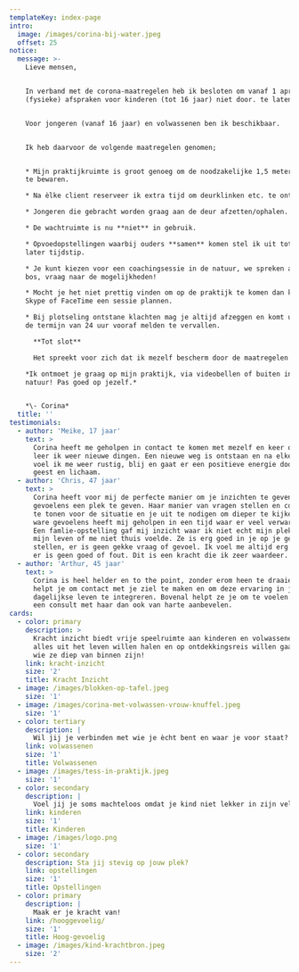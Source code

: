 ```yaml
---
templateKey: index-page
intro:
  image: /images/corina-bij-water.jpeg
  offset: 25
notice:
  message: >-
    Lieve mensen, 


    In verband met de corona-maatregelen heb ik besloten om vanaf 1 april a.s.
    (fysieke) afspraken voor kinderen (tot 16 jaar) niet door. te laten gaan. 


    Voor jongeren (vanaf 16 jaar) en volwassenen ben ik beschikbaar.


    Ik heb daarvoor de volgende maatregelen genomen;


    * Mijn praktijkruimte is groot genoeg om de noodzakelijke 1,5 meter afstand
    te bewaren.

    * Na èlke client reserveer ik extra tijd om deurklinken etc. te ontsmetten.

    * Jongeren die gebracht worden graag aan de deur afzetten/ophalen.

    * De wachtruimte is nu **niet** in gebruik.

    * Opvoedopstellingen waarbij ouders **samen** komen stel ik uit tot een
    later tijdstip.

    * Je kunt kiezen voor een coachingsessie in de natuur, we spreken af in het
    bos, vraag naar de mogelijkheden!

    * Mocht je het niet prettig vinden om op de praktijk te komen dan kunnen via
    Skype of FaceTime een sessie plannen.

    * Bij plotseling ontstane klachten mag je altijd afzeggen en komt uiteraard
    de termijn van 24 uur vooraf melden te vervallen.

      **Tot slot**

      Het spreekt voor zich dat ik mezelf bescherm door de maatregelen op te volgen die door het RIVM gesteld zijn. Ik behoud mezelf ook het recht om afspraken af te zeggen wanneer ik zelf klachten krijg. 

    *Ik ontmoet je graag op mijn praktijk, via videobellen of buiten in de
    natuur! Pas goed op jezelf.*


    *\- Corina*
  title: ''
testimonials:
  - author: 'Meike, 17 jaar'
    text: >
      Corina heeft me geholpen in contact te komen met mezelf en keer op keer
      leer ik weer nieuwe dingen. Een nieuwe weg is ontstaan en na elke sessie
      voel ik me weer rustig, blij en gaat er een positieve energie door mijn
      geest en lichaam.
  - author: 'Chris, 47 jaar'
    text: >
      Corina heeft voor mij de perfecte manier om je inzichten te geven en je
      gevoelens een plek te geven. Haar manier van vragen stellen en compassie
      te tonen voor de situatie en je uit te nodigen om dieper te kijken naar de
      ware gevoelens heeft mij geholpen in een tijd waar er veel verwarring was.
      Een famlie-opstelling gaf mij inzicht waar ik niet echt mijn plek innam in
      mijn leven of me niet thuis voelde. Ze is erg goed in je op je gemak
      stellen, er is geen gekke vraag of gevoel. Ik voel me altijd erg veilig,
      er is geen goed of fout. Dit is een kracht die ik zeer waardeer. 
  - author: 'Arthur, 45 jaar'
    text: >
      Corina is heel helder en to the point, zonder erom heen te draaien. Ze
      helpt je om contact met je ziel te maken en om deze ervaring in je
      dagelijkse leven te integreren. Bovenal helpt ze je om te voelen. Ik kan
      een consult met haar dan ook van harte aanbevelen.
cards:
  - color: primary
    description: >
      Kracht inzicht biedt vrije speelruimte aan kinderen en volwassenen die
      alles uit het leven willen halen en op ontdekkingsreis willen gaan naar
      wie ze diep van binnen zijn!
    link: kracht-inzicht
    size: '2'
    title: Kracht Inzicht
  - image: /images/blokken-op-tafel.jpeg
    size: '1'
  - image: /images/corina-met-volwassen-vrouw-knuffel.jpeg
    size: '1'
  - color: tertiary
    description: |
      Wil jij je verbinden met wie je ècht bent en waar je voor staat?
    link: volwassenen
    size: '1'
    title: Volwassenen
  - image: /images/tess-in-praktijk.jpeg
    size: '1'
  - color: secondary
    description: |
      Voel jij je soms machteloos omdat je kind niet lekker in zijn vel zit?
    link: kinderen
    size: '1'
    title: Kinderen
  - image: /images/logo.png
    size: '1'
  - color: secondary
    description: Sta jij stevig op jouw plek?
    link: opstellingen
    size: '1'
    title: Opstellingen
  - color: primary
    description: |
      Maak er je kracht van!
    link: /hooggevoelig/
    size: '1'
    title: Hoog-gevoelig
  - image: /images/kind-krachtbron.jpeg
    size: '2'
---
```

